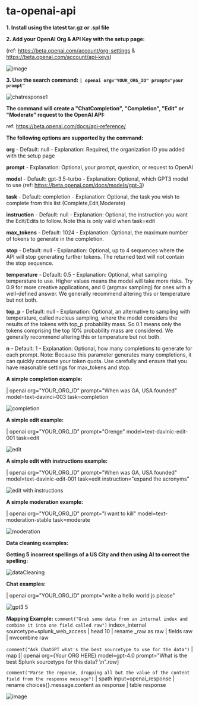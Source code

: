 # ta-openai-api

**1. Install using the latest tar.gz or .spl file**

**2. Add your OpenAI Org & API Key with the setup page:**

(ref: https://beta.openai.com/account/org-settings & https://beta.openai.com/account/api-keys)

![image](https://user-images.githubusercontent.com/4107863/214665563-7616ddbc-ef22-4289-ba6c-3829fd13746d.png)

**3. Use the search command: `| openai org="YOUR_ORG_ID" prompt="your prompt"`**

![chatresponse1](https://user-images.githubusercontent.com/4107863/214673955-b77c6e4c-b628-4b3e-85df-b200dc205036.PNG)

**The command will create a "ChatCompletion", "Completion", "Edit" or "Moderate" request to the OpenAI API:**

ref: https://beta.openai.com/docs/api-reference/

**The following options are supported by the command:**

**org** - Default: null - Explanation: Required, the organization ID you added with the setup page

**prompt** - Explanation: Optional, your prompt, question, or request to OpenAI

**model** - Default: gpt-3.5-turbo - Explanation: Optional, which GPT3 model to use (ref: https://beta.openai.com/docs/models/gpt-3)

**task** - Default: completion - Explanation: Optional, the task you wish to complete from this list (Complete,Edit,Moderate)

**instruction** - Default: null - Explanation: Optional, the instruction you want the Edit/Edits to follow.  Note this is only valid when task=edit

**max_tokens** - Default: 1024 - Explanation: Optional, the maximum number of tokens to generate in the completion.

**stop** - Default: null - Explanation: Optional, up to 4 sequences where the API will stop generating further tokens. The returned text will not contain the stop sequence. 

**temperature** - Default: 0.5 - Explanation:  Optional, what sampling temperature to use. Higher values means the model will take more risks. Try 0.9 for more creative applications, and 0 (argmax sampling) for ones with a well-defined answer. We generally recommend altering this or temperature but not both.

**top_p** - Default: null - Explanation:  Optional, an alternative to sampling with temperature, called nucleus sampling, where the model considers the results of the tokens with top_p probability mass. So 0.1 means only the tokens comprising the top 10% probability mass are considered. We generally recommend altering this or temperature but not both.

**n** - Default: 1 - Explanation: Optional, how many completions to generate for each prompt. Note: Because this parameter generates many completions, it can quickly consume your token quota. Use carefully and ensure that you have reasonable settings for max_tokens and stop.

**A simple completion example:**

| openai org="YOUR_ORG_ID" prompt="When was GA, USA founded" model=text-davinci-003 task=completion 

![completion](https://user-images.githubusercontent.com/4107863/215298412-8f69339a-b225-464e-a6a8-5ef899061e3d.PNG)

**A simple edit example:**

| openai org="YOUR_ORG_ID" prompt="Orenge" model=text-davinic-edit-001 task=edit 

![edit](https://user-images.githubusercontent.com/4107863/215298419-c1f8fcdf-9ef5-4576-8029-a12b7391c367.PNG)

**A simple edit with instructions example:**

| openai org="YOUR_ORG_ID" prompt="When was GA, USA founded" model=text-davinic-edit-001 task=edit instruction="expand the acronyms"

![edit with instructions](https://user-images.githubusercontent.com/4107863/215298526-8a377848-1107-46d4-b85e-9b62b8e1374d.PNG)

**A simple moderation example:**

| openai org="YOUR_ORG_ID" prompt="I want to kill" model=text-moderation-stable task=moderate

![moderation](https://user-images.githubusercontent.com/4107863/215298589-22679c0a-8dac-4a23-9e08-c05376e995f6.PNG)

**Data cleaning examples:**

**Getting 5 incorrect spellings of a US City and then using AI to correct the spelling:**

![dataCleaning](https://user-images.githubusercontent.com/4107863/215340058-1df16182-0e22-453e-9f71-e792552adcb0.PNG)

**Chat examples:**

| openai org="YOUR_ORG_ID" prompt="write a hello world js please"

![gpt3 5](https://user-images.githubusercontent.com/4107863/222264019-bcfde517-17e3-4fa3-8faf-ced9e942f1aa.PNG)



**Mapping Example:**
`comment("Grab some data from an internal index and combine it into one field called raw")`
index=_internal sourcetype=splunk_web_access
| head 10
| rename _raw as raw
| fields raw
| mvcombine raw

`comment("Ask ChatGPT what's the best sourcetype to use for the data")`
| map [| openai org={Your ORG HERE} model=gpt-4.0 prompt="What is the best Splunk sourcetype for this data? \n".$raw$]

`comment("Parse the reponse, dropping all but the value of the content field from the response message")`
| spath input=openai_response
| rename choices{}.message.content as response
| table response

![image](https://user-images.githubusercontent.com/4107863/229591925-6cd02d24-e733-41be-af8a-801cc87920f8.png)



